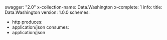 swagger: "2.0"
x-collection-name: Data.Washington
x-complete: 1
info:
  title: Data.Washington
  version: 1.0.0
schemes:
- http
produces:
- application/json
consumes:
- application/json